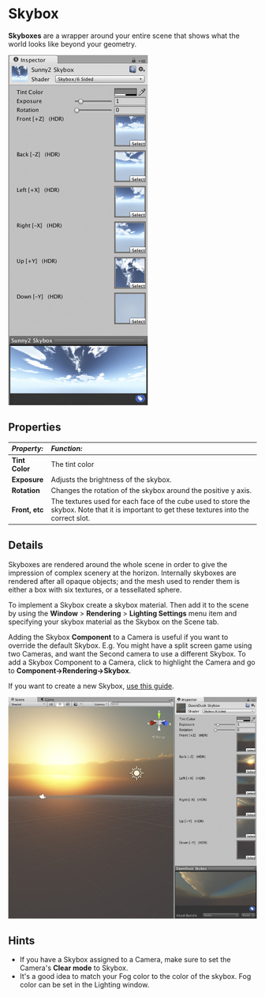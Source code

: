 Skybox
======


__Skyboxes__ are a wrapper around your entire scene that shows what the world looks like beyond your geometry.


![](../uploads/Main/Inspector-Skybox.jpg) 


Properties
----------



|**_Property:_** |**_Function:_** |
|:---|:---|
|__Tint Color__ |The tint color|
|__Exposure__ |Adjusts the brightness of the skybox.|
|__Rotation__ |Changes the rotation of the skybox around the positive y axis.|
|__Front, etc__ |The textures used for each face of the cube used to store the skybox. Note that it is important to get these textures into the correct slot.|


Details
-------


Skyboxes are rendered around the whole scene in order to give the impression of complex scenery at the horizon. Internally skyboxes are rendered after all opaque objects; and the mesh used to render them is either a box with six textures, or a tessellated sphere.

To implement a Skybox create a skybox material. Then add it to the scene by using the __Window__ &gt; __Rendering__ &gt; __Lighting Settings__ menu item and specifying your skybox material as the Skybox on the Scene tab.

Adding the Skybox __Component__ to a Camera is useful if you want to override the default Skybox. E.g. You might have a split screen game using two Cameras, and want the Second camera to use a different Skybox. To add a Skybox Component to a Camera, click to highlight the Camera and go to __Component-&gt;Rendering-&gt;Skybox__.

If you want to create a new Skybox, [use this guide](HOWTO-UseSkybox).


![](../uploads/Main/SkyboxWindow.jpg) 

Hints
-----



* If you have a Skybox assigned to a Camera, make sure to set the Camera's __Clear mode__ to Skybox.
* It's a good idea to match your Fog color to the color of the skybox. Fog color can be set in the Lighting window.

